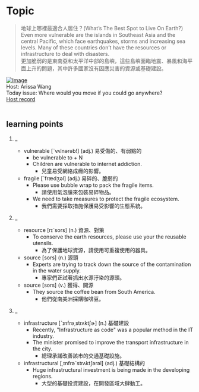 # Topic

> 地球上哪裡最適合人居住？(What’s The Best Spot to Live On Earth?) <br>
> Even more vulnerable are the islands in Southeast Asia and the central Pacific, which face earthquakes, storms and increasing sea levels. Many of these countries don’t have the resources or infrastructure to deal with disasters. <br>
> 更加脆弱的是東南亞和太平洋中部的島嶼，這些島嶼面臨地震、暴風和海平面上升的問題，其中許多國家沒有因應災害的資源或基礎建設。 <br>

[![Image](https://cdn.voicetube.com/assets/thumbnails/WEnt0up1WWI.jpg)](https://www.youtube.com/embed/WEnt0up1WWI?rel=0&showinfo=0&cc_load_policy=0&controls=1&autoplay=1&iv_load_policy=3&playsinline=1&wmode=transparent&start=96&end=108&enablejsapi=1&origin=https://tw.voicetube.com&widgetid=1)<br>
Host: Arissa Wang
<br>Today issue: Where would you move if you could go anywhere?
<br>
[Host record](https://cdn.voicetube.com/tmp/everyday_records/1282207441874916/2385.mp3)
<br><br>
## learning points
1. _
	* vulnerable [ˋvʌlnərəb!] (adj.) 易受傷的、有弱點的
		- be vulnerable to + N
		- Children are vulnerable to internet addiction.
			+ 兒童易受網絡成癮的影響。
	* fragile [ˋfrædʒəl] (adj.) 易碎的、脆弱的
		- Please use bubble wrap to pack the fragile items.
			+ 請使用氣泡膜來包裝易碎物品。
		- We need to take measures to protect the fragile ecosystem.
			+ 我們需要採取措施保護易受影響的生態系統。

2. _
	* resource [rɪˋsors] (n.) 資源、對策
		- To conserve the earth resources, please use your the reusable utensils.
			+ 為了保護地球資源，請使用可重複使用的器具。
	* source [sors] (n.) 源頭
		- Experts are trying to track down the source of the contamination in the water supply.
			+ 專家們正試著抓出水源汙染的源頭。
	* source [sors] (v.) 獲得、開源
		- They source the coffee bean from South America.
			- 他們從南美洲採購咖啡豆。

3. _
	* infrastructure  [ˋɪnfrə͵strʌktʃɚ] (n.) 基礎建設
		- Recently, "Infrastructure as code" was a popular method in the IT industry.
		- The minister promised to improve the transport infrastructure in the city.
			+ 總理承諾改善該市的交通基礎設施。
	* infrastructural [͵ɪnfrəˋstrʌktʃərəl] (adj.) 基礎結構的
		- Huge infrastructural investment is being made in the developing regions.
			+ 大型的基礎投資建設，在開發區域大肆動工。
